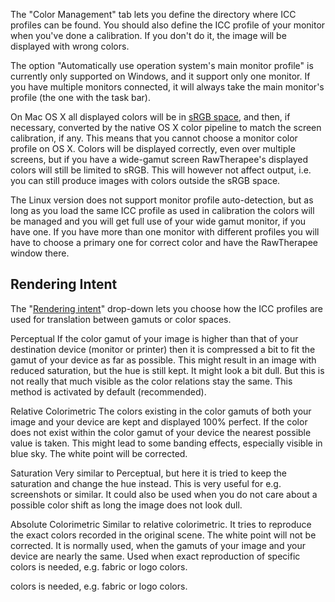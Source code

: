 The "Color Management" tab lets you define the directory where ICC
profiles can be found. You should also define the ICC profile of your
monitor when you've done a calibration. If you don't do it, the image
will be displayed with wrong colors.

The option "Automatically use operation system's main monitor profile"
is currently only supported on Windows, and it support only one monitor.
If you have multiple monitors connected, it will always take the main
monitor's profile (the one with the task bar).

On Mac OS X all displayed colors will be in [sRGB
space](https://en.wikipedia.org/wiki/SRGB), and then, if necessary,
converted by the native OS X color pipeline to match the screen
calibration, if any. This means that you cannot choose a monitor color
profile on OS X. Colors will be displayed correctly, even over multiple
screens, but if you have a wide-gamut screen RawTherapee's displayed
colors will still be limited to sRGB. This will however not affect
output, i.e. you can still produce images with colors outside the sRGB
space.

The Linux version does not support monitor profile auto-detection, but
as long as you load the same ICC profile as used in calibration the
colors will be managed and you will get full use of your wide gamut
monitor, if you have one. If you have more than one monitor with
different profiles you will have to choose a primary one for correct
color and have the RawTherapee window there.

## Rendering Intent

The "[Rendering
intent](https://en.wikipedia.org/wiki/Rendering_intent#Rendering_intent)"
drop-down lets you choose how the ICC profiles are used for translation
between gamuts or color spaces.

Perceptual
If the color gamut of your image is higher than that of your destination
device (monitor or printer) then it is compressed a bit to fit the gamut
of your device as far as possible. This might result in an image with
reduced saturation, but the hue is still kept. It might look a bit dull.
But this is not really that much visible as the color relations stay the
same. This method is activated by default (recommended).

<!-- -->

Relative Colorimetric
The colors existing in the color gamuts of both your image and your
device are kept and displayed 100% perfect. If the color does not exist
within the color gamut of your device the nearest possible value is
taken. This might lead to some banding effects, especially visible in
blue sky. The white point will be corrected.

<!-- -->

Saturation
Very similar to Perceptual, but here it is tried to keep the saturation
and change the hue instead. This is very useful for e.g. screenshots or
similar. It could also be used when you do not care about a possible
color shift as long the image does not look dull.

<!-- -->

Absolute Colorimetric
Similar to relative colorimetric. It tries to reproduce the exact colors
recorded in the original scene. The white point will not be corrected.
It is normally used, when the gamuts of your image and your device are
nearly the same. Used when exact reproduction of specific colors is
needed, e.g. fabric or logo colors.

colors is needed, e.g. fabric or logo colors.